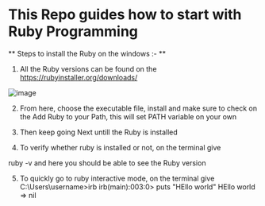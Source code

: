 # This Repo guides how to start with Ruby Programming

** Steps to install the Ruby on the windows :- **

1. All the Ruby versions can be found on the https://rubyinstaller.org/downloads/

![image](https://user-images.githubusercontent.com/84261385/201508272-7fe80c2a-eccc-4ca1-8344-ece01d2692ef.png)

  
2. From here, choose the executable file, install and make sure to check on the Add Ruby to your Path, this will set PATH variable on your own

3. Then keep going Next untill the Ruby is installed

4. To verify whether ruby is installed or not, on the terminal give 

ruby -v and here you should be able to see the Ruby version

5. To quickly go to ruby interactive mode, on the terminal give C:\Users\username>irb
irb(main):003:0> puts "HEllo world"
HEllo world
=> nil

